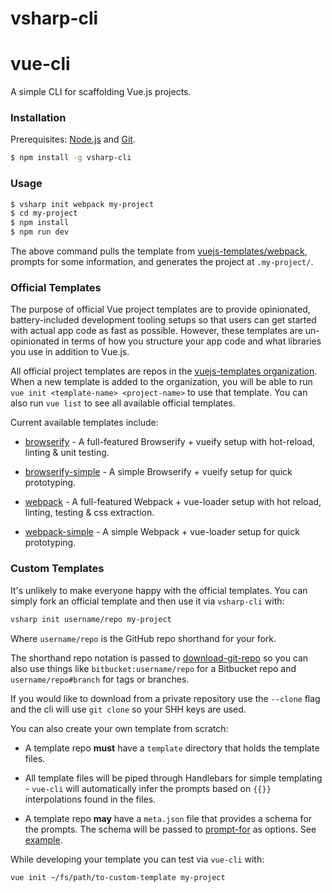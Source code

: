 # vsharp-cli
# vue-cli

A simple CLI for scaffolding Vue.js projects.

### Installation

Prerequisites: [Node.js](https://nodejs.org/en/) and [Git](https://git-scm.com/).

``` bash
$ npm install -g vsharp-cli
```

### Usage

``` bash
$ vsharp init webpack my-project
$ cd my-project
$ npm install
$ npm run dev
```

The above command pulls the template from [vuejs-templates/webpack](https://github.com/vuejs-templates/webpack), prompts for some information, and generates the project at `.my-project/`.

### Official Templates
The purpose of official Vue project templates are to provide opinionated, battery-included development tooling setups so that users can get started with actual app code as fast as possible. However, these templates are un-opinionated in terms of how you structure your app code and what libraries you use in addition to Vue.js.

All official project templates are repos in the [vuejs-templates organization](https://github.com/vuejs-templates). When a new template is added to the organization, you will be able to run `vue init <template-name> <project-name>` to use that template. You can also run `vue list` to see all available official templates.

Current available templates include:

- [browserify](https://github.com/vuejs-templates/browserify) - A full-featured Browserify + vueify setup with hot-reload, linting & unit testing.

- [browserify-simple](https://github.com/vuejs-templates/browserify-simple) - A simple Browserify + vueify setup for quick prototyping.

- [webpack](https://github.com/vuejs-templates/webpack) - A full-featured Webpack + vue-loader setup with hot reload, linting, testing & css extraction.

- [webpack-simple](https://github.com/vuejs-templates/webpack-simple) - A simple Webpack + vue-loader setup for quick prototyping.

### Custom Templates

It's unlikely to make everyone happy with the official templates. You can simply fork an official template and then use it via `vsharp-cli` with:

``` bash
vsharp init username/repo my-project
```

Where `username/repo` is the GitHub repo shorthand for your fork.

The shorthand repo notation is passed to [download-git-repo](https://github.com/flipxfx/download-git-repo) so you can also use things like `bitbucket:username/repo` for a Bitbucket repo and `username/repo#branch` for tags or branches.

If you would like to download from a private repository use the `--clone` flag and the cli will use `git clone` so your SHH keys are used.

You can also create your own template from scratch:

- A template repo **must** have a `template` directory that holds the template files.

- All template files will be piped through Handlebars for simple templating - `vue-cli` will automatically infer the prompts based on `{{}}` interpolations found in the files.

- A template repo **may** have a `meta.json` file that provides a schema for the prompts. The schema will be passed to [prompt-for](https://github.com/segmentio/prompt-for#prompt-for) as options. See [example](https://github.com/vuejs-templates/webpack/blob/master/meta.json).

While developing your template you can test via `vue-cli` with:

``` bash
vue init ~/fs/path/to-custom-template my-project
```
